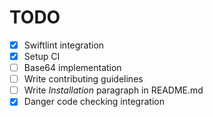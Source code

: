 # TODO

- [x] Swiftlint integration
- [x] Setup CI
- [ ] Base64 implementation
- [ ] Write contributing guidelines
- [ ] Write *Installation* paragraph in README.md
- [x] Danger code checking integration

